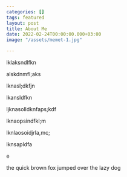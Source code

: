 ```yaml
---
categories: []
tags: featured
layout: post
title: About Me
date: 2022-02-24T00:00:00.000+03:00
image: "/assets/memet-1.jpg"

---
```

lklaksndlfkn

alskdnmfl;aks

lknasl;dkfjn

lkansldfkn

ljknasolldknfaps;kdf

lknaopsindfkl;m

lknlaosoidjrla,mc;

lknsapldfa

e

the quick brown fox jumped over the lazy dog